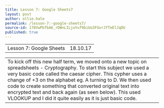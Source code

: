```yaml
---
title: Lesson 7: Google Sheets7
layout: post
author: ollie.hale
permalink: /lesson-7:-google-sheets7/
source-id: 178VwPbfbA6_rDWnLILjuYuf9biUo3FUvrJfTeElJqDU
published: true
---
```

<table>
  <tr>
    <td>Lesson 7: Google Sheets</td>
    <td>18.10.17</td>
  </tr>
</table>


<table>
  <tr>
    <td>To kick off this new half term, we moved onto a new topic on spreadsheets - Cryptography. To start this subject we used a very basic code called the caesar cipher. This cypher uses a change of +3 on the alphabet eg. A turning to D. We then used code to create something that converted original text into encrypted text and back again (as seen below). This used VLOOKUP and I did it quite easily as it is just basic code.</td>
  </tr>
</table>


